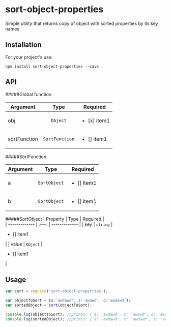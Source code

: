 # sort-object-properties
Simple utility that returns copy of object with sorted properties by its key names

## Installation
For your project's use:
```
npm install sort-object-properties --save
```

## API

#####Global function

| Argument        | Type | Required |            
| ------------- | :---: | ------------- | 
| obj      | `Object` | <ul><li>[x] item1</li></ul> |
| sortFunction      | `SortFunction` | <ul><li>[] item1</li></ul> |

#####SortFunction

| Argument        | Type | Required |            
| ------------- | :---: | ------------- | 
| a      | `SortObject` | <ul><li>[] item1</li></ul> |
| b      | `SortObject` | <ul><li>[] item1</li></ul> |

#####SortObject
| Property        | Type | Required |            
| ------------- | :---: | ------------- | 
| key      | `string` | <ul><li>[] item1</li></ul> |
| value      | `Object` | <ul><li>[] item1</li></ul> |


## Usage
```javascript
var sort = require('sort-object-properties');

var objectToSort = {a:'awdawd', z:'awawd', c:'awdawd'};
var sortedObject = sort(objectToSort);

console.log(objectToSort); //prints: { a: 'awdawd', z: 'awawd', c: 'awdawd' }
console.log(sortedObject); //prints: { a: 'awdawd', c: 'awdawd', z: 'awawd' }
```

